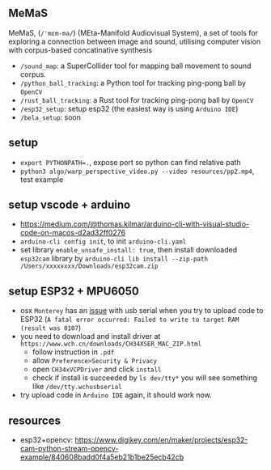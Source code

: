 ## MeMaS 

MeMaS, (`/'mɛm-mə/`) (MEta-Manifold Audiovisual System), a set of tools for exploring a connection between image and sound, utilising computer vision with corpus-based concatinative synthesis

- `/sound_map`: a SuperCollider tool for mapping ball movement to sound corpus.
- `/python_ball_tracking`: a Python tool for tracking ping-pong ball by `OpenCV`
- `/rust_ball_tracking`: a Rust tool for tracking ping-pong ball by `OpenCV`
- `/esp32_setup`: setup esp32 (the easiest way is using `Arduino IDE`)
- `/bela_setup`: soon


## setup
- `export PYTHONPATH=.`, expose port so python can find relative path   
- `python3 algo/warp_perspective_video.py --video resources/pp2.mp4`, test example


## setup vscode + arduino
- https://medium.com/@thomas.kilmar/arduino-cli-with-visual-studio-code-on-macos-d2ad32ff0276
- `arduino-cli config init`, to init `arduino-cli.yaml`
- set library `enable_unsafe_install: true`, then install downloaded `esp32cam` library by `arduino-cli lib install --zip-path /Users/xxxxxxxx/Downloads/esp32cam.zip`

## setup ESP32 + MPU6050
- osx `Monterey` has an [issue](https://github.com/espressif/esptool/issues/280) with usb serial when you try to upload code to ESP32 (`A fatal error occurred: Failed to write to target RAM (result was 0107`)
- you need to download and install driver at `https://www.wch.cn/downloads/CH34XSER_MAC_ZIP.html`
  - follow instruction in `.pdf`
  - allow `Preference>Security & Privacy`
  - open `CH34xVCPDriver` and click `install`
  - check if install is succeeded by `ls dev/tty*` you will see something like `/dev/tty.wchusbserial`
- try upload code in `Arduino IDE` again, it should work now.

## resources
- esp32+opencv: https://www.digikey.com/en/maker/projects/esp32-cam-python-stream-opencv-example/840608badd0f4a5eb21b1be25ecb42cb
